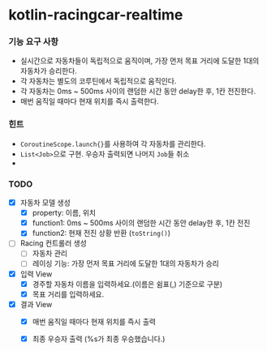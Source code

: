 # kotlin-racingcar-realtime

### 기능 요구 사항

- 실시간으로 자동차들이 독립적으로 움직이며, 가장 먼저 목표 거리에 도달한 1대의 자동차가 승리한다.
- 각 자동차는 별도의 코루틴에서 독립적으로 움직인다.
- 각 자동차는 0ms ~ 500ms 사이의 랜덤한 시간 동안 delay한 후, 1칸 전진한다.
- 매번 움직일 때마다 현재 위치를 즉시 출력한다.

### 힌트
- `CoroutineScope.launch{}`를 사용하여 각 자동차를 관리한다.
- `List<Job>`으로 구현. 우승자 출력되면 나머지 `Job`들 취소
- 
### TODO
- [x] 자동차 모델 생성
    - [x] property: 이름, 위치
    - [x] function1: 0ms ~ 500ms 사이의 랜덤한 시간 동안 delay한 후, 1칸 전진
    - [x] function2: 현재 전진 상황 반환 (`toString()`)

- [ ] Racing 컨트롤러 생성
    - [ ] 자동차 관리
    - [ ] 레이싱 기능: 가장 먼저 목표 거리에 도달한 1대의 자동차가 승리

- [x] 입력 View
    - [x] 경주할 자동차 이름을 입력하세요.(이름은 쉼표(,) 기준으로 구분)
    - [x] 목표 거리를 입력하세요.
- [x] 결과 View
    - [x] 매번 움직일 때마다 현재 위치를 즉시 출력
    - [x] 최종 우승자 출력 (%s가 최종 우승했습니다.)


